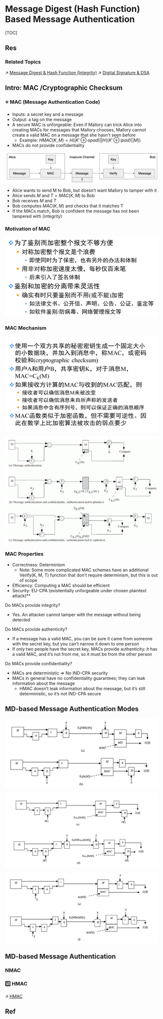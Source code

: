 # Message Digest (Hash Function) Based Message Authentication

[TOC]



## Res
### Related Topics
↗ [Message Digest & Hash Function (Integrity)](../../Message%20Digest%20&%20Hash%20Function%20(Integrity)/Message%20Digest%20&%20Hash%20Function%20(Integrity).md)
↗ [Digital Signature & DSA](../Digital%20Signature%20&%20DSA/Digital%20Signature%20&%20DSA.md)



## Intro: MAC /Cryptographic Checksum
### ⭐ MAC (Message Authentication Code)
- Inputs: a secret key and a message
- Output: a tag on the message
- A secure MAC is unforgeable: Even if Mallory can trick Alice into creating MACs for messages that Mallory chooses, Mallory cannot create a valid MAC on a message that she hasn't seen before
	- Example: $HMAC(K, M) = H((K' \oplus opad) || H((K' \oplus ipad) || M))$
- MACs do not provide confidentiality

![](../../../../../../../../Assets/Pics/Screenshot%202024-09-26%20at%2013.48.49.png)

- Alice wants to send M to Bob, but doesn’t want Mallory to tamper with it
- Alice sends $M$ and $T = MAC(K, M)$ to Bob
- Bob receives $M$ and $T$
- Bob computes $MAC(K, M)$ and checks that it matches T
- If the MACs match, Bob is confident the message has not been tampered with (integrity)


### Motivation of MAC
![](../../../../../../../../Assets/Pics/Screenshot%202023-10-30%20at%208.43.45AM.png)


### MAC Mechanism
![](../../../../../../../../Assets/Pics/Pasted%20image%2020231030084325.png)

![](../../../../../../../../Assets/Pics/Screenshot%202023-10-30%20at%208.47.17AM.png)


### MAC Properties
- Correctness: Determinism
	- Note: Some more complicated MAC schemes have an additional Verify(K, M, T) function that don’t require determinism, but this is out of scope
- Efficiency: Computing a MAC should be efficient
- Security: EU-CPA (existentially unforgeable under chosen plaintext attack)**

Do MACs provide integrity?
- Yes. An attacker cannot tamper with the message without being detected

Do MACs provide authenticity?
- If a message has a valid MAC, you can be sure it came from someone with the secret key, but you can’t narrow it down to one person
- If only two people have the secret key, MACs provide authenticity: it has a valid MAC, and it’s not from me, so it must be from the other person

Do MACs provide confidentiality?
- MACs are deterministic ⇒ No IND-CPA security
- MACs in general have no confidentiality guarantees; they can leak information about the message
	- HMAC doesn’t leak information about the message, but it’s still deterministic, so it’s not IND-CPA secure



## MD-based Message Authentication Modes
![](../../../../../../../../Assets/Pics/Screenshot%202023-05-10%20at%202.46.31%20PM.png)

![](../../../../../../../../Assets/Pics/Screenshot%202023-05-10%20at%202.46.41%20PM.png)

![](../../../../../../../../Assets/Pics/Screenshot%202023-05-10%20at%202.46.54%20PM.png)



## MD-based Message Authentication
### NMAC


### 1️⃣ HMAC
↗ [HMAC](HMAC.md)



## Ref


